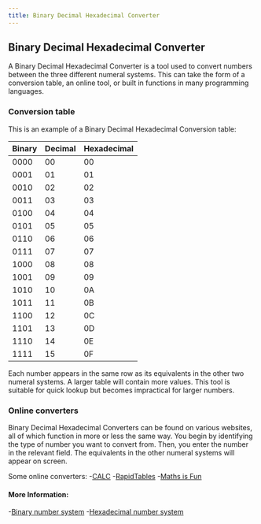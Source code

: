 ```yaml
---
title: Binary Decimal Hexadecimal Converter
---
```

## Binary Decimal Hexadecimal Converter

A Binary Decimal Hexadecimal Converter is a tool used to convert numbers between the three different numeral systems. This can take the form of a conversion table, an online tool, or built in functions in many programming languages.

### Conversion table
This is an example of a Binary Decimal Hexadecimal Conversion table:

| Binary       | Decimal      | Hexadecimal  |
| :----------- | :----------- | :----------- |
|     0000     |      00      |      00      |
|     0001     |      01      |      01      |
|     0010     |      02      |      02      |
|     0011     |      03      |      03      |
|     0100     |      04      |      04      |
|     0101     |      05      |      05      |
|     0110     |      06      |      06      |
|     0111     |      07      |      07      |
|     1000     |      08      |      08      |
|     1001     |      09      |      09      |
|     1010     |      10      |      0A      |
|     1011     |      11      |      0B      |
|     1100     |      12      |      0C      |
|     1101     |      13      |      0D      |
|     1110     |      14      |      0E      |
|     1111     |      15      |      0F      |

Each number appears in the same row as its equivalents in the other two numeral systems.
A larger table will contain more values.
This tool is suitable for quick lookup but becomes impractical for larger numbers.

### Online converters
Binary Decimal Hexadecimal Converters can be found on various websites, all of which function in more or less the same way.
You begin by identifying the type of number you want to convert from. Then, you enter the number in the relevant field. The equivalents in the other numeral systems will appear on screen.

Some online converters:
-[CALC](http://calc.50x.eu/)
-[RapidTables](https://www.rapidtables.com/convert/number/hex-dec-bin-converter.html)
-[Maths is Fun](https://www.mathsisfun.com/binary-decimal-hexadecimal-converter.html)

#### More Information:
<!-- Please add any articles you think might be helpful to read before writing the article -->
-[Binary number system](http://www.mathsisfun.com/binary-number-system.html)
-[Hexadecimal number system](http://www.mathsisfun.com/hexadecimals.html)
